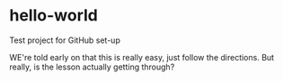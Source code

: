 # hello-world

Test project for GitHub set-up

WE're told early on that this is really easy, just follow the directions.
But really, is the lesson actually getting through?
